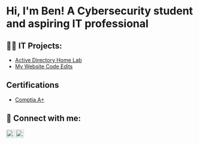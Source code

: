 <h1>Hi, I'm Ben! A Cybersecurity student and aspiring IT professional

<h2>👨‍💻 IT Projects:</h2>

- [Active Directory Home Lab](https://www.youtube.com/watch?v=uHy3oM7NnoU)
- [My Website Code Edits](https://www.youtube.com/watch?v=uHy3oM7NnoU)

<h2>Certifications</h2>

- [Comptia A+](https://www.credly.com/badges/0608eb26-3a29-4353-bb45-b4647f1cd22f/linked_in_profile)

<h2> 🤳 Connect with me:</h2>

[<img align="left" alt="JoshMadakor | YouTube" width="22px" src="https://cdn.jsdelivr.net/npm/simple-icons@v3/icons/youtube.svg" />][youtube]
[<img align="left" alt="JoshMadakor | LinkedIn" width="22px" src="https://cdn.jsdelivr.net/npm/simple-icons@v3/icons/linkedin.svg" />][linkedin]

[twitter]: https://twitter.com/joshmadakor
[youtube]: https://www.youtube.com/c/joshmadakor
[instagram]: https://www.instagram.com/joshmadakor/
[linkedin]: https://linkedin.com/in/joshmadakor

<!--
**joshmadakor1/joshmadakor1** is a ✨ _special_ ✨ repository because its `README.md` (this file) appears on your GitHub profile.

Here are some ideas to get you started:

- 🔭 I’m currently working on ...
- 🌱 I’m currently learning ...
- 👯 I’m looking to collaborate on ...
- 🤔 I’m looking for help with ...
- 💬 Ask me about ...
- 📫 How to reach me: ...
- 😄 Pronouns: ...
- ⚡ Fun fact: ...
-->
